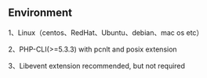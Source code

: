 ## Environment

1、Linux（centos、RedHat、Ubuntu、debian、mac os etc）

2、PHP-CLI(>=5.3.3) with pcnlt and posix extension

3、Libevent extension recommended, but not required
